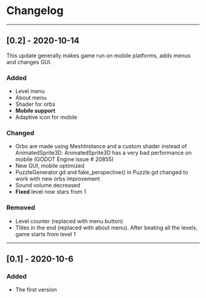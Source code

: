 # Changelog

---

## [0.2] - 2020-10-14

This update generally makes game run on mobile platforms, adds menus and changes GUI.

### Added
- Level menu
- About menu
- Shader for orbs
- **Mobile support**
- Adaptive icon for mobile

### Changed
- Orbs are made using MeshInstance and a custom shader instead of AnimatedSprite3D. AnimatedSprite3D has a very bad performance on mobile (GODOT Engine issue \# 20855)
- New GUI, mobile optimized
- PuzzleGenerator.gd and fake_perspective() in Puzzle.gd changed to work with new orbs improvement
- Sound volume decreased
- **Fixed** level now stars from 1

### Removed
- Level counter (replaced with menu button)
- Titles in the end (replaced with about menu). After beating all the levels, game starts from level 1

---

## [0.1] - 2020-10-6
### Added
- The first version
